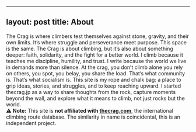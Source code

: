   ---
layout: post
title: About
---

The Crag is where climbers test themselves against stone, gravity, and their own limits. It’s where struggle and perseverance meet purpose. This space is the same. The Crag is about climbing, but it’s also about something deeper: faith, solidarity, and the fight for a better world. I climb because it teaches me discipline, humility, and trust. I write because the world we live in demands more than silence. At the crag, you don’t climb alone you rely on others, you spot, you belay, you share the load. That’s what community is. That’s what socialism is. This site is my rope and chalk bag: a place to grip ideas, stories, and struggles, and to keep reaching upward. I started thecrag.jp as a way to share thoughts from the rock, capture moments beyond the wall, and explore what it means to climb, not just rocks but the world.<br>
⚠️ **Note:** This site is **not affiliated with [thecrag.com](https://thecrag.com)**, the international climbing route database. The similarity in name is coincidental, this is an independent project.
